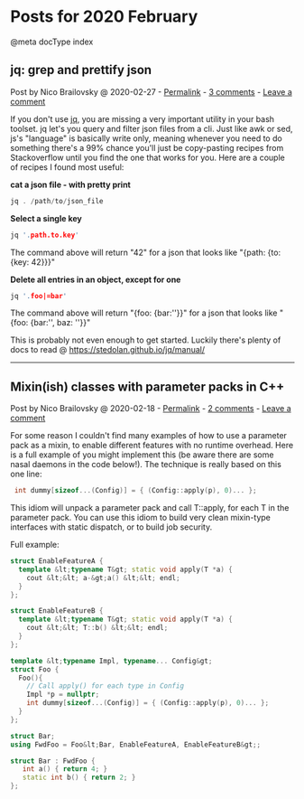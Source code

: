 # Posts for 2020 February

@meta docType index

## jq: grep and prettify json

Post by Nico Brailovsky @ 2020-02-27 - [Permalink](md_blog/2020/0227_jqgrepandprettifyjson.md)  - [3 comments](md_blog/2020/0227_jqgrepandprettifyjson.md) - [Leave a comment](https://github.com/nicolasbrailo/nicolasbrailo.github.io/issues/new?title=Comment@md_blog/2020/0227_jqgrepandprettifyjson.md&body=I%20have%20a%20comment!)

If you don't use [jq](https://stedolan.github.io/jq/manual/), you are missing a very important utility in your bash toolset. jq let's you query and filter json files from a cli. Just like awk or sed, js's "language" is basically write only, meaning whenever you need to do something there's a 99% chance you'll just be copy-pasting recipes from Stackoverflow until you find the one that works for you. Here are a couple of recipes I found most useful:

**cat a json file - with pretty print**

```c++
jq . /path/to/json_file
```

**Select a single key**

```c++
jq '.path.to.key'
```

The command above will return "42" for a json that looks like "{path: {to: {key: 42}}}"

**Delete all entries in an object, except for one**

```c++
jq '.foo|=bar'
```

The command above will return "{foo: {bar:''}}" for a json that looks like "{foo: {bar:'', baz: ''}}"

This is probably not even enough to get started. Luckily there's plenty of docs to read @ <https://stedolan.github.io/jq/manual/>








---

## Mixin(ish) classes with parameter packs in C++

Post by Nico Brailovsky @ 2020-02-18 - [Permalink](md_blog/2020/0218_MixinishclasseswithparameterpacksinC.md)  - [2 comments](md_blog/2020/0218_MixinishclasseswithparameterpacksinC.md) - [Leave a comment](https://github.com/nicolasbrailo/nicolasbrailo.github.io/issues/new?title=Comment@md_blog/2020/0218_MixinishclasseswithparameterpacksinC.md&body=I%20have%20a%20comment!)

For some reason I couldn't find many examples of how to use a parameter pack as a mixin, to enable different features with no runtime overhead. Here is a full example of you might implement this (be aware there are some nasal daemons in the code below!). The technique is really based on this one line:

```c++
 int dummy[sizeof...(Config)] = { (Config::apply(p), 0)... };
```

This idiom will unpack a parameter pack and call T::apply, for each T in the parameter pack. You can use this idiom to build very clean mixin-type interfaces with static dispatch, or to build job security.

Full example:

```c++
struct EnableFeatureA {
  template &lt;typename T&gt; static void apply(T *a) {
    cout &lt;&lt; a-&gt;a() &lt;&lt; endl;
  }
};

struct EnableFeatureB {
  template &lt;typename T&gt; static void apply(T *a) {
    cout &lt;&lt; T::b() &lt;&lt; endl;
  }
};

template &lt;typename Impl, typename... Config&gt;
struct Foo {
  Foo(){
    // Call apply() for each type in Config
    Impl *p = nullptr;
    int dummy[sizeof...(Config)] = { (Config::apply(p), 0)... };
  }
};

struct Bar;
using FwdFoo = Foo&lt;Bar, EnableFeatureA, EnableFeatureB&gt;;

struct Bar : FwdFoo {
   int a() { return 4; }
   static int b() { return 2; }
};
```






